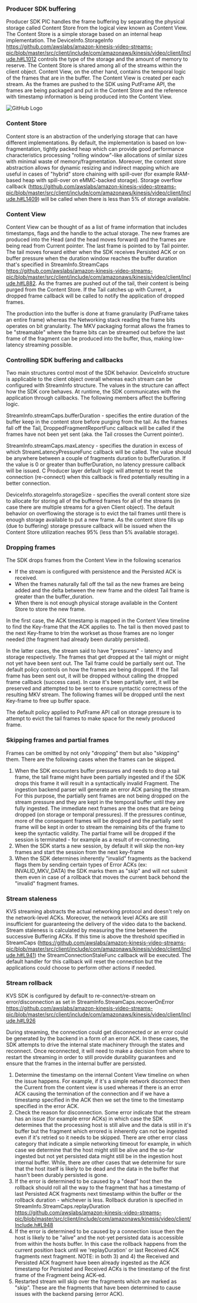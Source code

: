 ### Producer SDK buffering

Producer SDK PIC handles the frame buffering by separating the physical storage called Content Store from the logical view known as Content View. The Content Store is a simple storage based on an internal heap implementation. The DeviceInfo.StorageInfo https://github.com/awslabs/amazon-kinesis-video-streams-pic/blob/master/src/client/include/com/amazonaws/kinesis/video/client/Include.h#L1012 controls the type of the storage and the amount of memory to reserve. The Content Store is shared among all of the streams within the client object. Content View, on the other hand, contains the temporal logic of the frames that are in the buffer. The Content View is created per each stream. As the frames are pushed to the SDK using PutFrame API, the frames are being packaged and put in the Content Store and the reference with timestamp information is being produced into the Content View. 


![GitHub Logo](/docs/Content_View_Storage.png)


### Content Store

Content store is an abstraction of the underlying storage that can have different implementations. By default, the implementation is based on low-fragmentation, tightly packed heap which can provide good performance characteristics processing "rolling window"-like allocations of similar sizes with minimal waste of memory/fragmentation. Moreover, the content store abstraction allows for dynamic resizing and indirect mapping which are useful in cases of "hybrid" store chaining with spill-over (for example RAM-based heap with spill-over on eMMC-backed storage). 
Storage overflow callback (https://github.com/awslabs/amazon-kinesis-video-streams-pic/blob/master/src/client/include/com/amazonaws/kinesis/video/client/Include.h#L1409) will be called when there is less than 5% of storage available.


### Content View

Content View can be thought of as a list of frame information that includes timestamps, flags and the handle to the actual storage. The new frames are produced into the Head (and the head moves forward) and the frames are being read from Current pointer. The last frame is pointed to by Tail pointer. The tail moves forward either when the SDK receives Persisted ACK or on buffer pressure when the duration window reaches the buffer duration that's specified in StreamInfo.StreamCaps https://github.com/awslabs/amazon-kinesis-video-streams-pic/blob/master/src/client/include/com/amazonaws/kinesis/video/client/Include.h#L882. As the frames are pushed out of the tail, their content is being purged from the Content Store. If the Tail catches up with Current, a dropped frame callback will be called to notify the application of dropped frames. 

The production into the buffer is done at frame granularity (PutFrame takes an entire frame) whereas the Networking stack reading the frame bits operates on bit granularity. The MKV packaging format allows the frames to be "streamable" where the frame bits can be streamed out before the last frame of the fragment can be produced into the buffer, thus, making low-latency streaming possible.


### Controlling SDK buffering and callbacks

Two main structures control most of the SDK behavior. DeviceInfo structure is applicable to the client object overall whereas each stream can be configured with StreamInfo structure. The values in the structure can affect how the SDK core behaves. At runtime, the SDK communicates with the application through callbacks. The following members affect the buffering logic.

StreamInfo.streamCaps.bufferDuration - specifies the entire duration of the buffer keep in the content store before purging from the tail. As the frames fall off the Tail, DroppedFragmentReportFunc callback will be called if the frames have not been yet sent (aka. the Tail crosses the Current pointer). 


StreamInfo.streamCaps.maxLatency - specifies the duration in excess of which StreamLatencyPressureFunc callback will be called. The value should be anywhere between a couple of fragments duration to bufferDuration. If the value is 0 or greater than bufferDuration, no latency pressure callback will be issued. C Producer layer default logic will attempt to reset the connection (re-connect) when this callback is fired potentially resulting in a better connection.


DeviceInfo.storageInfo.storageSize - specifies the overall content store size to allocate for storing all of the buffered frames for all of the streams (in case there are multiple streams for a given Client object). The default behavior on overflowing the storage is to evict the tail frames until there is enough storage available to put a new frame. As the content store fills up (due to buffering) storage pressure callback will be issued when the Content Store utilization reaches 95% (less than 5% available storage).


### Dropping frames

The SDK drops frames from the Content View in the following scenarios

* If the stream is configured with persistence and the Persisted ACK is received.
* When the frames naturally fall off the tail as the new frames are being added and the delta between the new frame and the oldest Tail frame is greater than the buffer_duration.
* When there is not enough physical storage available in the Content Store to store the new frame.

In the first case, the ACK timestamp is mapped in the Content View timeline to find the Key-frame that the ACK applies to. The tail is then moved past to the next Key-frame to trim the workset as those frames are no longer needed (the fragment had already been durably persisted).

In the latter cases, the stream said to have "pressures" - latency and storage respectively. The frames that get dropped at the tail might or might not yet have been sent out. The Tail frame could be partially sent out. The default policy controls on how the frames are being dropped. If the Tail frame has been sent out, it will be dropped without calling the dropped frame callback (success case). In case it's been partially sent, it will be preserved and attempted to be sent to ensure syntactic correctness of the resulting MKV stream. The following frames will be dropped until the next Key-frame to free up buffer space.

The default policy applied to PutFrame API call on storage pressure is to attempt to evict the tail frames to make space for the newly produced frame.


### Skipping frames and partial frames

Frames can be omitted by not only "dropping" them but also "skipping" them. There are the following cases when the frames can be skipped.

1) When the SDK encounters buffer pressures and needs to drop a tail frame, the tail frame might have been partially ingested and if the SDK drops this frame it will result in a syntactically invalid Fragment. The ingestion backend parser will generate an error ACK parsing the stream. For this purpose, the partially sent frames are not being dropped on the stream pressure and they are kept in the temporal buffer until they are fully ingested. The immediate next frames are the ones that are being dropped (on storage or temporal pressures). If the pressures continue, more of the consequent frames will be dropped and the partially sent frame will be kept in order to stream the remaining bits of the frame to keep the syntactic validity. The partial frame will be dropped if the session is terminated - for example as a result of re-connecting.
2) When the SDK starts a new session, by default it will skip the non-key frames and start the session from the next key-frame
3) When the SDK determines inherently "invalid" fragments as the backend flags them by sending certain types of Error ACKs (ex: INVALID_MKV_DATA) the SDK marks them as "skip" and will not submit them even in case of a rollback that moves the current back behond the "invalid" fragment frames.


### Stream staleness

KVS streaming abstracts the actual networking protocol and doesn't rely on the network-level ACKs. Moreover, the network level ACKs are still insufficient for guaranteeing the delivery of the video data to the backend. Stream staleness is calculated by measuring the time between the successive Buffering ACKs. If this time is above the threshold specified in StreamCaps (https://github.com/awslabs/amazon-kinesis-video-streams-pic/blob/master/src/client/include/com/amazonaws/kinesis/video/client/Include.h#L941) the StreamConnectionStaleFunc callback will be executed. The default handler for this callback will reset the connection but the applications could choose to perform other actions if needed.


### Stream rollback

KVS SDK is configured by default to re-connect/re-stream on error/disconnection as set in StreamInfo.StreamCaps.recoverOnError https://github.com/awslabs/amazon-kinesis-video-streams-pic/blob/master/src/client/include/com/amazonaws/kinesis/video/client/Include.h#L926 

During streaming, the connection could get disconnected or an error could be generated by the backend in a form of an error ACK. In these cases, the SDK attempts to drive the internal state machinery through the states and reconnect. Once reconnected, it will need to make a decision from where to restart the streaming in order to still provide durability guarantees and ensure that the frames in the internal buffer are persisted. 

1) Determine the timestamp on the internal Content View timeline on when the issue happens. For example, if it's a simple network disconnect then the Current from the content view is used whereas if there is an error ACK causing the termination of the connection and if we have a timestamp specified in the ACK then we set the time to the timestamp specified in the error ACK.
2) Check the reason for disconnection. Some error indicate that the stream has an issue (for example error ACKs) in which case the SDK determines that the processing host is still alive and the data is still in it's buffer but the fragment which errored is inherently can not be ingested even if it's retried so it needs to be skipped. There are other error class category that indicate a simple networking timeout for example, in which case we determine that the host might still be alive and the so-far ingested but not yet persisted data might still be in the ingestion host internal buffer. While, there are other cases that we determine for sure that the host itself is likely to be dead and the data in the buffer that hasn't been durably persisted is gone.
3) If the error is determined to be caused by a "dead" host then the rollback should roll all the way to the fragment that has a timestamp of last Persisted ACK fragments next timestamp within the buffer or the rollback duration - whichever is less. Rollback duration is specified in StreamInfo.StreamCaps.replayDuration https://github.com/awslabs/amazon-kinesis-video-streams-pic/blob/master/src/client/include/com/amazonaws/kinesis/video/client/Include.h#L948
4) If the error is determined to be caused by a connection issue then the host is likely to be "alive" and the not-yet persisted data is accessible from within the hosts buffer. In this case the rollback happens from the current position back until we 'replayDuration' or last Received ACK fragments next fragment. NOTE: in both 3) and 4) the Received and Persisted ACK fragment have been already ingested as the ACK timestamp for Persisted and Received ACKs is the timestamp of the first frame of the Fragment being ACK-ed.
5) Restarted stream will skip over the fragments which are marked as "skip". These are the fragments that have been determined to cause issues with the backend parsing (error ACK).
